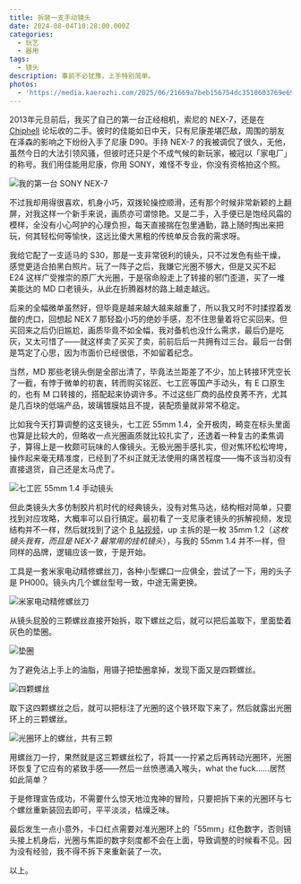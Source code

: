```yaml
---
title: 拆装一支手动镜头
date: 2024-08-04T10:28:00.000Z
categories:
  - 玩艺
  - 器用
tags:
  - 镜头
description: 事前不必犹豫，上手特别简单。
photos:
  - 'https://media.kaerozhi.com/2025/06/21669a7beb156754dc3518603769e69f.webp'
---
```

2013年元旦前后，我买了自己的第一台正经相机，索尼的 NEX-7，还是在 [Chiphell](https://www.chiphell.com/) 论坛收的二手。彼时的佳能如日中天，只有尼康差堪匹敌，周围的朋友在泽森的影响之下纷纷入手了尼康 D90。手持 NEX-7 的我被调侃了很久，无他，虽然今日的大法引领风骚，但彼时还只是个不成气候的新玩家，被冠以「家电厂」的称号。我们用佳能用尼康，你用 SONY，难怪不专业，你没有资格拍这个照。

![我的第一台 SONY NEX-7](https://media.kaerozhi.com/2025/06/b4b4b472b37e5717036660e7585a8a3e.webp)

不过我却用得很喜欢，机身小巧，双拨轮操控顺滑，还有那个时候非常新颖的上翻屏，对我这样一个新手来说，画质亦可谓惊艳。又是二手，入手便已是饱经风霜的模样，全没有小心呵护的心理负担，每天直接揣在包里通勤，路上随时掏出来把玩，何其轻松何等愉快，这远比傻大黑粗的传统单反合我的需求呀。

我给它配了一支适马的 S30，那是一支非常锐利的镜头，只不过发色有些干燥，感觉更适合拍黑白照片。玩了一阵子之后，我嫌它光圈不够大，但是又买不起 E24 这样广受推崇的原厂大光圈，于是宿命般走上了转接的邪门歪道，买了一堆美能达的 MD 口老镜头，从此在折腾器材的路上越走越远。

后来的全幅微单虽然好，但毕竟是越来越大越来越重了，所以我又时不时揉捏着发酸的虎口，回想起 NEX 7 那轻盈小巧的绝妙手感，忍不住思量着将它买回来。但买回来之后仍旧尴尬，画质毕竟不如全幅，我对备机也没什么需求，最后仍是吃灰，又太可惜了——就这样卖了买买了卖，前前后后一共拥有过三台。最后一台倒是笃定了心思，因为市面价已经很低，不如留着纪念。

当然，MD 那些老镜头倒是全部出清了，毕竟法兰距差了不少，加上转接环凭空长了一截，有悖于微单的初衷，转而购买铭匠、七工匠等国产手动头，有 E 口原生的，也有 M 口转接的，搭配起来协调许多。不过这些厂商的品控良莠不齐，尤其是几百块的低端产品，玻璃镀膜姑且不提，装配质量就非常不稳定。

比如我今天打算调整的这支镜头，七工匠 55mm 1.4，全开极肉，畸变在标头里面也算是比较大的，但略收一点光圈画质就比较扎实了，还透着一种复古的柔焦调子，算得上是一枚颇可玩味的人像镜头。无极光圈手感扎实，但对焦环松松垮垮，操作起来毫无精准度，已经到了不纠正就无法使用的痛苦程度——悔不该当初没有直接退货，自己还是太马虎了。

![七工匠 55mm 1.4 手动镜头](https://media.kaerozhi.com/2025/06/21669a7beb156754dc3518603769e69f.webp)

但此类镜头大多仿制胶片机时代的经典镜头，没有对焦马达，结构相对简单，只要找到对应攻略，大概率可以自行搞定。最初看了一支尼康老镜头的拆解视频，发现结构并不一样，然后就找到了这个 [B 站视频](https://www.bilibili.com/video/BV1b4411t7ct/)，up 主拆的是一枚 35mm 1.2（*这枚镜头我有，而且是 NEX-7 最常用的挂机镜头*），与我的 55mm 1.4 并不一样，但同样的品牌，逻辑应该一致，于是开始。

工具是一套米家电动精修螺丝刀，各种小型螺口一应俱全，尝试了一下，用的头子是 PH000。镜头内几个螺丝型号一致，中途无需更换。

![米家电动精修螺丝刀](https://media.kaerozhi.com/2025/06/6504d82cc2c6a78bbe79ccd18ae606bd.webp)

从镜头屁股的三颗螺丝直接开始拆，取下螺丝之后，就可以把后盖取下，里面垫着灰色的垫圈。

![垫圈](https://media.kaerozhi.com/2025/06/7bd912bb881977a29ba9dee91e1ccf8e.webp)

为了避免沾上手上的油脂，用镊子把垫圈拿掉，发现下面又是四颗螺丝。

![四颗螺丝](https://media.kaerozhi.com/2025/06/4e4ccb85bdd463271aa64058aeea8e51.webp)

取下这四颗螺丝之后，就可以把标注了光圈的这个铁环取下来了，然后就露出光圈环上的三颗螺丝。

![光圈环上的螺丝，共有三颗](https://media.kaerozhi.com/2025/06/445fb4c02b998215256ffd57f7227413.webp)

用螺丝刀一拧，果然就是这三颗螺丝松了，将其一一拧紧之后再转动光圈环，光圈环恢复了它应有的紧致手感——然后一丝愤懑涌入喉头，what the fuck……居然如此简单？

于是修理宣告成功，不需要什么惊天地泣鬼神的冒险，只要把拆下来的光圈环与七个螺丝重新装回去即可，平平淡淡，枯燥乏味。

最后发生一点小意外，卡口红点需要对准光圈环上的「55mm」红色数字，否则镜头接上机身后，光圈与焦距的数字刻度都不会在上面，导致调整的时候看不见。因为没有经验，我不得不拆下来重新装了一次。

以上。
